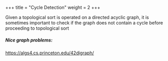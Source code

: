 +++
title = "Cycle Detection"
weight = 2
+++

Given a topological sort is operated on a directed acyclic graph, it is sometimes important to 
check if the graph does not contain a cycle before proceeding to topological sort

##### Nice graph problems:
https://algs4.cs.princeton.edu/42digraph/
